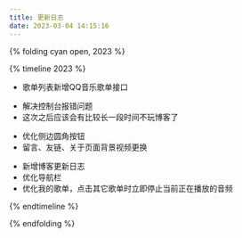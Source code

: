 ```yaml
---
title: 更新日志
date: 2023-03-04 14:15:16
---
```

{% folding cyan open, 2023 %}

{% timeline 2023 %}
<!-- timeline 2023.03.15 -->
- 歌单列表新增QQ音乐歌单接口
<!-- endtimeline -->
<!-- timeline 2023.03.06 -->
- 解决控制台报错问题
- 这次之后应该会有比较长一段时间不玩博客了
<!-- endtimeline -->
<!-- timeline 2023.03.05 -->
- 优化侧边圆角按钮
- 留言、友链、关于页面背景视频更换
<!-- endtimeline -->
<!-- timeline 2023.03.04 -->
- 新增博客更新日志
- 优化导航栏
- 优化我的歌单，点击其它歌单时立即停止当前正在播放的音频
<!-- endtimeline -->
{% endtimeline %}

{% endfolding %}